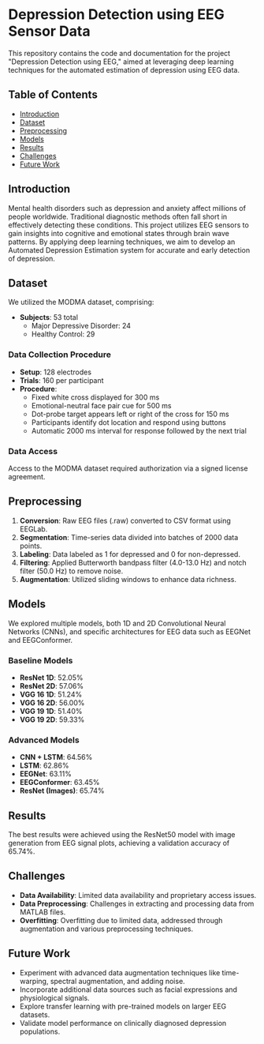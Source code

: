 # Depression Detection using EEG Sensor Data

This repository contains the code and documentation for the project "Depression Detection using EEG," aimed at leveraging deep learning techniques for the automated estimation of depression using EEG data.

## Table of Contents
- [Introduction](#introduction)
- [Dataset](#dataset)
- [Preprocessing](#preprocessing)
- [Models](#models)
- [Results](#results)
- [Challenges](#challenges)
- [Future Work](#future-work)

## Introduction
Mental health disorders such as depression and anxiety affect millions of people worldwide. Traditional diagnostic methods often fall short in effectively detecting these conditions. This project utilizes EEG sensors to gain insights into cognitive and emotional states through brain wave patterns. By applying deep learning techniques, we aim to develop an Automated Depression Estimation system for accurate and early detection of depression.

## Dataset
We utilized the MODMA dataset, comprising:
- **Subjects**: 53 total
  - Major Depressive Disorder: 24
  - Healthy Control: 29

### Data Collection Procedure
- **Setup**: 128 electrodes
- **Trials**: 160 per participant
- **Procedure**: 
  - Fixed white cross displayed for 300 ms
  - Emotional-neutral face pair cue for 500 ms
  - Dot-probe target appears left or right of the cross for 150 ms
  - Participants identify dot location and respond using buttons
  - Automatic 2000 ms interval for response followed by the next trial

### Data Access
Access to the MODMA dataset required authorization via a signed license agreement.

## Preprocessing
1. **Conversion**: Raw EEG files (.raw) converted to CSV format using EEGLab.
2. **Segmentation**: Time-series data divided into batches of 2000 data points.
3. **Labeling**: Data labeled as 1 for depressed and 0 for non-depressed.
4. **Filtering**: Applied Butterworth bandpass filter (4.0-13.0 Hz) and notch filter (50.0 Hz) to remove noise.
5. **Augmentation**: Utilized sliding windows to enhance data richness.

## Models
We explored multiple models, both 1D and 2D Convolutional Neural Networks (CNNs), and specific architectures for EEG data such as EEGNet and EEGConformer.

### Baseline Models
- **ResNet 1D**: 52.05%
- **ResNet 2D**: 57.06%
- **VGG 16 1D**: 51.24%
- **VGG 16 2D**: 56.00%
- **VGG 19 1D**: 51.40%
- **VGG 19 2D**: 59.33%

### Advanced Models
- **CNN + LSTM**: 64.56%
- **LSTM**: 62.86%
- **EEGNet**: 63.11%
- **EEGConformer**: 63.45%
- **ResNet (Images)**: 65.74%

## Results
The best results were achieved using the ResNet50 model with image generation from EEG signal plots, achieving a validation accuracy of 65.74%.

## Challenges
- **Data Availability**: Limited data availability and proprietary access issues.
- **Data Preprocessing**: Challenges in extracting and processing data from MATLAB files.
- **Overfitting**: Overfitting due to limited data, addressed through augmentation and various preprocessing techniques.

## Future Work
- Experiment with advanced data augmentation techniques like time-warping, spectral augmentation, and adding noise.
- Incorporate additional data sources such as facial expressions and physiological signals.
- Explore transfer learning with pre-trained models on larger EEG datasets.
- Validate model performance on clinically diagnosed depression populations.
